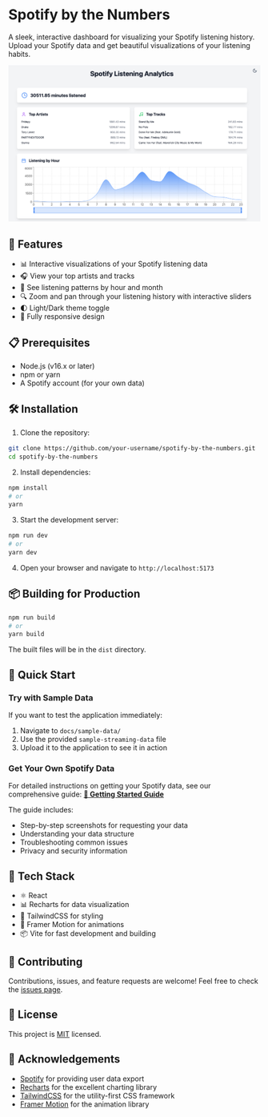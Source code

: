 # Spotify by the Numbers

A sleek, interactive dashboard for visualizing your Spotify listening history. Upload your Spotify data and get beautiful visualizations of your listening habits.

![Spotify by the Numbers Dashboard](SpotifyDash.png)

## 🚀 Features

- 📊 Interactive visualizations of your Spotify listening data
- 🎧 View your top artists and tracks
- 📅 See listening patterns by hour and month
- 🔍 Zoom and pan through your listening history with interactive sliders
- 🌓 Light/Dark theme toggle
- 📱 Fully responsive design

## 📋 Prerequisites

- Node.js (v16.x or later)
- npm or yarn
- A Spotify account (for your own data)

## 🛠️ Installation

1. Clone the repository:
```bash
git clone https://github.com/your-username/spotify-by-the-numbers.git
cd spotify-by-the-numbers
```

2. Install dependencies:
```bash
npm install
# or
yarn
```

3. Start the development server:
```bash
npm run dev
# or
yarn dev
```

4. Open your browser and navigate to `http://localhost:5173`

## 📦 Building for Production

```bash
npm run build
# or
yarn build
```

The built files will be in the `dist` directory.

## 🧪 Quick Start

### Try with Sample Data
If you want to test the application immediately:
1. Navigate to `docs/sample-data/`
2. Use the provided `sample-streaming-data` file
3. Upload it to the application to see it in action

### Get Your Own Spotify Data
For detailed instructions on getting your Spotify data, see our comprehensive guide:
**[📖 Getting Started Guide](docs/GETTING_STARTED.md)**

The guide includes:
- Step-by-step screenshots for requesting your data
- Understanding your data structure
- Troubleshooting common issues
- Privacy and security information

## 🧰 Tech Stack

- ⚛️ React
- 📊 Recharts for data visualization
- 🎨 TailwindCSS for styling
- 🔄 Framer Motion for animations
- 📦 Vite for fast development and building

## 🤝 Contributing

Contributions, issues, and feature requests are welcome! Feel free to check the [issues page](https://github.com/your-username/spotify-by-the-numbers/issues).

## 📝 License

This project is [MIT](LICENSE) licensed.

## 🙏 Acknowledgements

- [Spotify](https://www.spotify.com/) for providing user data export
- [Recharts](https://recharts.org/) for the excellent charting library
- [TailwindCSS](https://tailwindcss.com/) for the utility-first CSS framework
- [Framer Motion](https://www.framer.com/motion/) for the animation library 
